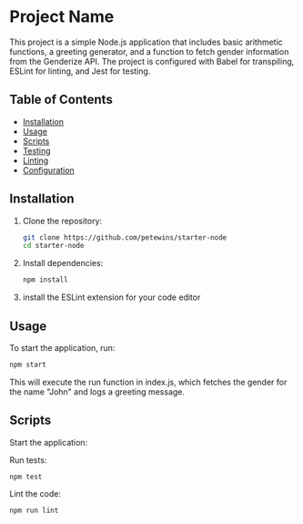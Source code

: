 # Project Name

This project is a simple Node.js application that includes basic arithmetic functions, a greeting generator, and a function to fetch gender information from the Genderize API. The project is configured with Babel for transpiling, ESLint for linting, and Jest for testing.

## Table of Contents

- [Installation](#installation)
- [Usage](#usage)
- [Scripts](#scripts)
- [Testing](#testing)
- [Linting](#linting)
- [Configuration](#configuration)

## Installation

1. Clone the repository:
    ```sh
    git clone https://github.com/petewins/starter-node
    cd starter-node
    ```

2. Install dependencies:
    ```sh
    npm install
    ```
3. install the ESLint extension for your code editor

## Usage

To start the application, run:
```sh
npm start
```

This will execute the run function in index.js, which fetches the gender for the name "John" and logs a greeting message.

## Scripts
Start the application:

Run tests:

```
npm test
```

Lint the code:

```
npm run lint
```



